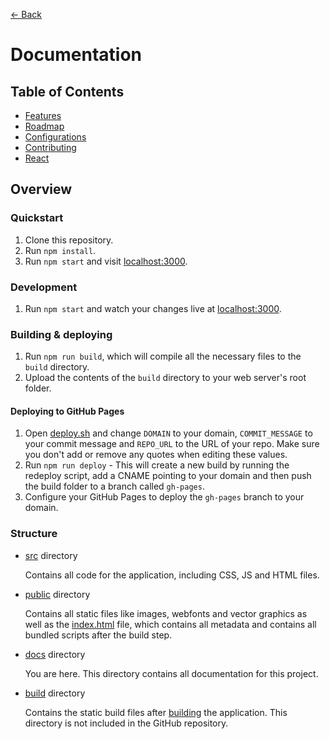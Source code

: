 [← Back](../README.md)

# Documentation

## Table of Contents

- [Features](features/README.md)
- [Roadmap](roadmap/README.md)
- [Configurations](configurations/README.md)
- [Contributing](contributing/README.md)
- [React](react/README.md)

## Overview

### Quickstart

1. Clone this repository.
2. Run `npm install`.
3. Run `npm start` and visit [localhost:3000](http://localhost:3000/).

### Development

1. Run `npm start` and watch your changes live at [localhost:3000](http://localhost:3000/).

### Building & deploying

1. Run `npm run build`, which will compile all the necessary files to the `build` directory.
2. Upload the contents of the `build` directory to your web server's root folder.

#### Deploying to GitHub Pages

1. Open [deploy.sh](../deploy.sh) and change `DOMAIN` to your domain, `COMMIT_MESSAGE` to your commit message and `REPO_URL` to the URL of your repo. Make sure you don't add or remove any quotes when editing these values.
2. Run `npm run deploy` - This will create a new build by running the redeploy script, add a CNAME pointing to your domain and then push the build folder to a branch called `gh-pages`.
3. Configure your GitHub Pages to deploy the `gh-pages` branch to your domain.

### Structure

- [src](../src) directory
	
	Contains all code for the application, including CSS, JS and HTML files.

- [public](../public) directory

	Contains all static files like images, webfonts and vector graphics as well as the [index.html](../public/index.html) file, which contains all metadata and contains all bundled scripts after the build step. 

- [docs](.) directory

	You are here. This directory contains all documentation for this project.

- [build](../build) directory

	Contains the static build files after [building](#building--deploying) the application. This directory is not included in the GitHub repository.
